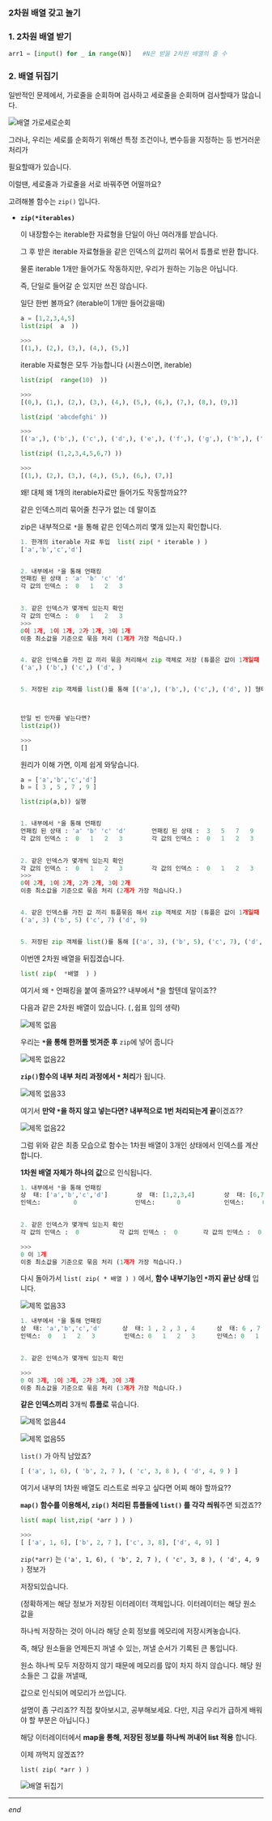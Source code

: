 ### 2차원 배열 갖고 놀기



### 1. 2차원 배열 받기

```python
arr1 = [input() for _ in range(N)]   #N은 받을 2차원 배열의 줄 수
```



### 2. 배열 뒤집기

일반적인 문제에서, 가로줄을 순회하며 검사하고 세로줄을 순회하며 검사할때가 많습니다.



![배열 가로세로순회](https://user-images.githubusercontent.com/89068148/153021619-f3345167-be5b-44e9-a8e8-e162a59adbc5.gif)



그러나, 우리는 세로를 순회하기 위해선 특정 조건이나, 변수등을 지정하는 등 번거러운 처리가 

필요할때가 있습니다.

이럴땐, 세로줄과 가로줄을 서로 바꿔주면 어떨까요?

고려해볼 함수는 `zip()` 입니다.



- **`zip(*iterables)`**

  이 내장함수는 iterable한 자료형을 단일이 아닌 여러개를 받습니다. 

  그 후 받은 iterable 자료형들을 같은 인덱스의 값끼리 묶어서 튜플로 반환 합니다.

  물론 iterable 1개만 들어가도 작동하지만, 우리가 원하는 기능은 아닙니다.

  즉, 단일로 들어갈 순 있지만 쓰진 않습니다.

  

  일단 한번 볼까요? (iterable이 1개만 들어갔을때)

  ```python
  a = [1,2,3,4,5]
  list(zip(  a  ))
  
  >>>
  [(1,), (2,), (3,), (4,), (5,)]
  ```

  iterable 자료형은 모두 가능합니다 (시퀀스이면, iterable)

  ```python
  list(zip(  range(10)  ))
  
  >>>
  [(0,), (1,), (2,), (3,), (4,), (5,), (6,), (7,), (8,), (9,)]
  ```

  ```python
  list(zip( 'abcdefghi' ))
  
  >>>
  [('a',), ('b',), ('c',), ('d',), ('e',), ('f',), ('g',), ('h',), ('i',)]
  ```

  ```python
  list(zip( (1,2,3,4,5,6,7) ))
  
  >>>
  [(1,), (2,), (3,), (4,), (5,), (6,), (7,)]
  ```

  

  왜! 대체 왜 1개의 iterable자료만 들어가도 작동할까요??

  같은 인덱스끼리 묶어줄 친구가 없는 데 말이죠

  zip은 내부적으로 `*`을 통해 같은 인덱스끼리 몇개 있는지 확인합니다.

  ```python
  1. 한개의 iterable 자료 투입  list( zip( * iterable ) )
  ['a','b','c','d']
  
  
  2. 내부에서 *을 통해 언패킹
  언패킹 된 상태 : 'a' 'b' 'c' 'd'
  각 값의 인덱스 :  0   1   2   3
  
      
  3. 같은 인덱스가 몇개씩 있는지 확인
  각 값의 인덱스 :  0   1   2   3
  >>>
  0이 1개, 1이 1개, 2가 1개, 3이 1개
  이중 최소값을 기준으로 묶음 처리 (1개가 가장 적습니다.)
  
  
  4. 같은 인덱스를 가진 값 끼리 묶음 처리해서 zip 객체로 저장 (튜플은 값이 1개일때 ,를 붙여줍니다.)
  ('a',) ('b',) ('c',) ('d', )
  
  
  5. 저장된 zip 객체를 list()를 통해 [('a',), ('b',), ('c',), ('d', )] 형태로 표현
  
  
  
  만일 빈 인자를 넣는다면?
  list(zip())
  
  >>>
  []
  ```

  

  원리가 이해 가면, 이제 쉽게 와닿습니다.

  ```python
  a = ['a','b','c','d']
  b = [ 3 , 5 , 7 , 9 ]
  
  list(zip(a,b)) 실행
  
  
  1. 내부에서 *을 통해 언패킹
  언패킹 된 상태 : 'a' 'b' 'c' 'd'       언패킹 된 상태 :  3   5   7   9
  각 값의 인덱스 :  0   1   2   3        각 값의 인덱스 :  0   1   2   3
  
          
  2. 같은 인덱스가 몇개씩 있는지 확인
  각 값의 인덱스 :  0   1   2   3        각 값의 인덱스 :  0   1   2   3
  >>>
  0이 2개, 1이 2개, 2가 2개, 3이 2개
  이중 최소값을 기준으로 묶음 처리 (2개가 가장 적습니다.)
  
  
  4. 같은 인덱스를 가진 값 끼리 튜플묶음 해서 zip 객체로 저장 (튜플은 값이 1개일때 ,를 붙여줍니다.)
  ('a', 3) ('b', 5) ('c', 7) ('d', 9)
  
  
  5. 저장된 zip 객체를 list()를 통해 [('a', 3), ('b', 5), ('c', 7), ('d', 9)] 형태로 표현
  
  ```

  

  

  이번엔 2차원 배열을 뒤집겠습니다.

  ```python
  list( zip(  *배열  ) )  
  ```

  여기서 왜 `*` 언패킹을 붙여 줄까요?? 내부에서 *을 할텐데 말이죠??

  다음과 같은 2차원 배열이 있습니다. (`,`쉽표 임의 생략)

  

  ![제목 없음](https://user-images.githubusercontent.com/89068148/153029569-3ec0c5c6-9e1c-4850-9d25-73eb33f18eb3.png)

  

  우리는 **`*`을 통해 한꺼풀 벗겨준 후** `zip`에 넣어 줍니다

  

  ![제목 없음22](https://user-images.githubusercontent.com/89068148/153030039-cb309a6f-8eea-4cbe-b967-523269464319.png)

  

  **`zip()`함수의 내부 처리 과정에서 `*` 처리**가 됩니다.

  

  ![제목 없음33](https://user-images.githubusercontent.com/89068148/153030281-14dee367-949f-4653-925e-faf3df9b618f.png)

  

  

  여기서 **만약 `*`을 하지 않고 넣는다면? 내부적으로 1번 처리되는게 끝**이겠죠??

  

  ![제목 없음22](https://user-images.githubusercontent.com/89068148/153030758-cc4e1665-25f8-4b2d-a0e4-f9d2a49ed0e7.png)

  

  그럼 위와 같은 최종 모습으로 함수는 1차원 배열이 3개인 상태에서 인덱스를 계산합니다.

  **1차원 배열 자체가 하나의 값**으로 인식됩니다.

  ```python
  1. 내부에서 *을 통해 언패킹
  상  태: ['a','b','c','d']        상  태: [1,2,3,4]        상  태: [6,7,8,9]
  인덱스:         0                인덱스:      0            인덱스:     0
  
          
  2. 같은 인덱스가 몇개씩 있는지 확인
  각 값의 인덱스 :  0           각 값의 인덱스 :  0       각 값의 인덱스 :  0
  
  >>>
  0 이 1개
  이중 최소값을 기준으로 묶음 처리 (1개가 가장 적습니다.)
  ```

  

  다시 돌아가서 `list( zip( * 배열 ) )` 에서, **함수 내부기능인 `*`까지 끝난 상태** 입니다.

  

  ![제목 없음33](https://user-images.githubusercontent.com/89068148/153032124-0771d4ee-c0cb-4f24-9c75-d20523e16880.png)

  

  ```python
  1. 내부에서 *을 통해 언패킹
  상  태: 'a','b','c','d'      상  태: 1 , 2 , 3 , 4      상  태: 6 , 7 , 8 , 9 
  인덱스:  0   1   2   3        인덱스: 0   1   2   3      인덱스: 0   1   2   3 
  
          
  2. 같은 인덱스가 몇개씩 있는지 확인
  
  >>>
  0 이 3개, 1이 3개, 2가 3개, 3이 3개
  이중 최소값을 기준으로 묶음 처리 (3개가 가장 적습니다.)
  ```

  

  **같은 인덱스끼리** 3개씩 **튜플로** 묶습니다.

  

  ![제목 없음44](https://user-images.githubusercontent.com/89068148/153033138-09b1fa32-cc94-42bb-a0ae-2abd304006e5.png)

  

  ![제목 없음55](https://user-images.githubusercontent.com/89068148/153033792-d6831fda-c22a-4e3c-904f-501a622c8536.png)

  `list()` 가 아직 남았죠? 

  ```python
  [ ('a', 1, 6), ( 'b', 2, 7 ), ( 'c', 3, 8 ), ( 'd', 4, 9 ) ]
  ```

  

  여기서 내부의 1차원 배열도 리스트로 씌우고 싶다면 어찌 해야 할까요??

  **`map()` 함수를 이용해서, `zip()` 처리된 튜플들에 `list()` 를 각각 씌워**주면 되겠죠??

  ```python
  list( map( list,zip( *arr ) ) )
  
  >>>
  [ ['a', 1, 6], ['b', 2, 7 ], ['c', 3, 8], ['d', 4, 9] ]
  ```

  `zip(*arr)` 는 `('a', 1, 6), ( 'b', 2, 7 ), ( 'c', 3, 8 ), ( 'd', 4, 9 )` 정보가 

  저장되있습니다. 

  (정확하게는 해당 정보가 저장된 이터레이터 객체입니다. 이터레이터는 해당 원소 값을 

  하나씩 저장하는 것이 아니라  해당 순회 정보를 메모리에 저장시켜놓습니다.

  즉, 해당 원소들을 언제든지 꺼낼 수 있는, 꺼낼 순서가 기록된 큰 통입니다.

  원소 하나씩 모두 저장하지 않기 때문에 메모리를 많이 차지 하지 않습니다. 해당 원소들은 그 값을 꺼낼때, 

  값으로 인식되어 메모리가 쓰입니다.

  설명이 좀 구리죠?? 직접 찾아보시고, 공부해보세요. 다만, 지금 우리가 급하게 배워야 할 부분은 아닙니다.)

  해당 이터레이터에서 **map을 통해, 저장된 정보를 하나씩 꺼내어 list 적용** 합니다.

  

  이제 까먹지 않겠죠?? 

  `list( zip( *arr ) )`

  

  ![배열 뒤집기](https://user-images.githubusercontent.com/89068148/153037113-7c99e3ae-7813-4efd-81b6-8290d67f5d0a.gif)



---

*end*